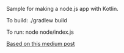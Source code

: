 Sample for making a node.js app with Kotlin.

To build:
./gradlew build

To run:
node node/index.js

[Based on this medium post](https://medium.com/@Miqubel/your-first-node-js-app-with-kotlin-30e07baa0bf7) 